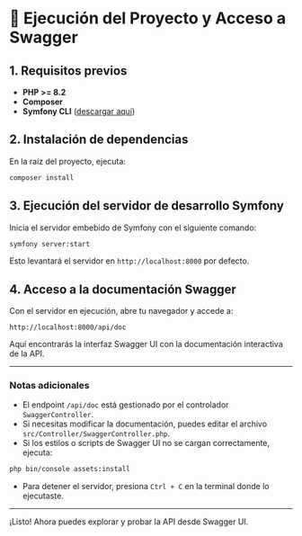 # 🚀 Ejecución del Proyecto y Acceso a Swagger

## 1. Requisitos previos

- **PHP >= 8.2**
- **Composer**
- **Symfony CLI** ([descargar aquí](https://symfony.com/download))

## 2. Instalación de dependencias

En la raíz del proyecto, ejecuta:

```bash
composer install
```

## 3. Ejecución del servidor de desarrollo Symfony

Inicia el servidor embebido de Symfony con el siguiente comando:

```bash
symfony server:start
```

Esto levantará el servidor en `http://localhost:8000` por defecto.

## 4. Acceso a la documentación Swagger

Con el servidor en ejecución, abre tu navegador y accede a:

```
http://localhost:8000/api/doc
```

Aquí encontrarás la interfaz Swagger UI con la documentación interactiva de la API.

---

### Notas adicionales

- El endpoint `/api/doc` está gestionado por el controlador `SwaggerController`.
- Si necesitas modificar la documentación, puedes editar el archivo `src/Controller/SwaggerController.php`.
- Si los estilos o scripts de Swagger UI no se cargan correctamente, ejecuta:

```bash
php bin/console assets:install
```

- Para detener el servidor, presiona `Ctrl + C` en la terminal donde lo ejecutaste.

---

¡Listo! Ahora puedes explorar y probar la API desde Swagger UI. 